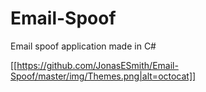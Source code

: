 # Email-Spoof
Email spoof application made in C#

[[https://github.com/JonasESmith/Email-Spoof/master/img/Themes.png|alt=octocat]]
